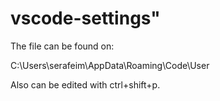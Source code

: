 # vscode-settings" 

The file can be found on: 

C:\Users\serafeim\AppData\Roaming\Code\User


Also can be edited with ctrl+shift+p.
